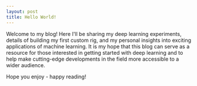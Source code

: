 ```yaml
---
layout: post
title: Hello World!
---
```


Welcome to my blog! Here I'll be sharing my deep learning experiments, details of building my first custom rig, and my personal insights into exciting applications of machine learning. It is my hope that this blog can serve as a resource for those interested in getting started with deep learning and to help make cutting-edge developments in the field more accessible to a wider audience. 

Hope you enjoy - happy reading!
